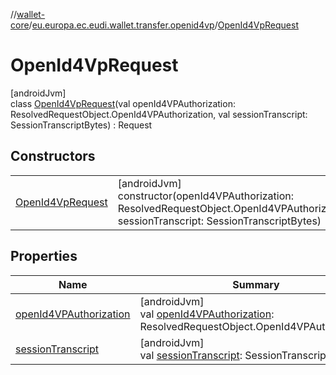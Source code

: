 //[wallet-core](../../../index.md)/[eu.europa.ec.eudi.wallet.transfer.openid4vp](../index.md)/[OpenId4VpRequest](index.md)

# OpenId4VpRequest

[androidJvm]\
class [OpenId4VpRequest](index.md)(val openId4VPAuthorization: ResolvedRequestObject.OpenId4VPAuthorization, val sessionTranscript: SessionTranscriptBytes) : Request

## Constructors

| | |
|---|---|
| [OpenId4VpRequest](-open-id4-vp-request.md) | [androidJvm]<br>constructor(openId4VPAuthorization: ResolvedRequestObject.OpenId4VPAuthorization, sessionTranscript: SessionTranscriptBytes) |

## Properties

| Name | Summary |
|---|---|
| [openId4VPAuthorization](open-id4-v-p-authorization.md) | [androidJvm]<br>val [openId4VPAuthorization](open-id4-v-p-authorization.md): ResolvedRequestObject.OpenId4VPAuthorization |
| [sessionTranscript](session-transcript.md) | [androidJvm]<br>val [sessionTranscript](session-transcript.md): SessionTranscriptBytes |
